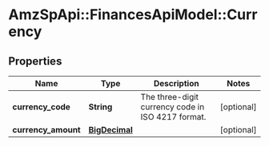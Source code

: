 # AmzSpApi::FinancesApiModel::Currency

## Properties
Name | Type | Description | Notes
------------ | ------------- | ------------- | -------------
**currency_code** | **String** | The three-digit currency code in ISO 4217 format. | [optional] 
**currency_amount** | [**BigDecimal**](BigDecimal.md) |  | [optional] 

